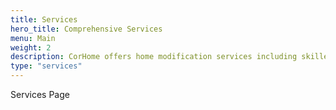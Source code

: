 ```yaml
---
title: Services
hero_title: Comprehensive Services
menu: Main
weight: 2
description: CorHome offers home modification services including skilled assessments, equipment installations—such as wheelchair ramps or lifts—and large-scale renovations.
type: "services"
---
```


Services Page